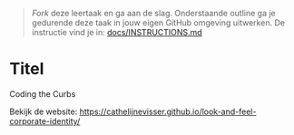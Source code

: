 > _Fork_ deze leertaak en ga aan de slag. 
Onderstaande outline ga je gedurende deze taak in jouw eigen GitHub omgeving uitwerken. 
De instructie vind je in: [docs/INSTRUCTIONS.md](docs/INSTRUCTIONS.md)

# Titel
Coding the Curbs 



Bekijk de website: https://cathelijnevisser.github.io/look-and-feel-corporate-identity/ 
